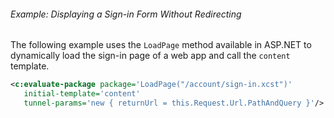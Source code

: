 <div class="note eg" markdown="1">

###### Example: Displaying a Sign-in Form Without Redirecting
The following example uses the `LoadPage` method available in ASP.NET to dynamically load the sign-in page of a web app and call the `content` template.

```xml
<c:evaluate-package package='LoadPage("/account/sign-in.xcst")'
   initial-template='content'
   tunnel-params='new { returnUrl = this.Request.Url.PathAndQuery }'/>
```

</div>
